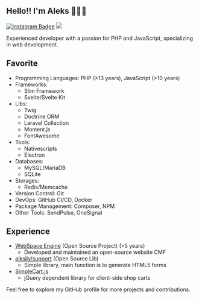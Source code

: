 ## Hello!! I'm Aleks 🥰🇺🇦

[![Instagram Badge](https://img.shields.io/badge/-Instagram-e4405f?style=flat-square&logo=Instagram&logoColor=white)](https://www.instagram.com/aleks_ily/)
![](https://visitor-badge.glitch.me/badge?page_id=alksily.alksily)

Experienced developer with a passion for PHP and JavaScript, specializing in web development.

## Favorite

- Programming Languages: PHP (>13 years), JavaScript (>10 years)
- Frameworks: 
  - Slim Framework
  - Svelte/Svelte Kit
- Libs:
  - Twig
  - Doctrine ORM
  - Laravel Collection
  - Moment.js
  - FontAwesome
- Tools:
  - Nativescripts
  - Electron
- Databases:
  - MySQL/MariaDB
  - SQLite
- Storages:
  - Redis/Memcache
- Version Control: Git
- DevOps: GitHub CI/CD, Docker
- Package Management: Composer, NPM
- Other Tools: SendPulse, OneSignal

## Experience

- [WebSpace Engine](https://github.com/getwebspace/platform) (Open Source Project) (>5 years)
  - Developed and maintained an open-source website CMF
- [alksily/support](https://github.com/alksily/support) (Open Source Lib)
  - Simple library, main function is to generate HTML5 forms
- [SimpleCart.js](https://github.com/alksily/simplecart)
  - jQuery dependent library for client-side shop carts

Feel free to explore my GitHub profile for more projects and contributions.
